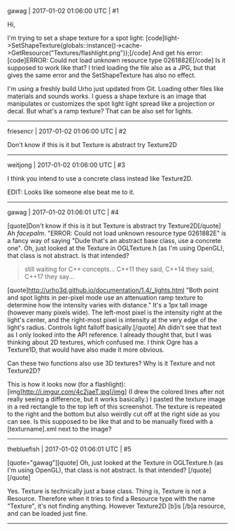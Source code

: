 gawag | 2017-01-02 01:06:00 UTC | #1

Hi,

I'm trying to set a shape texture for a spot light:
[code]light->SetShapeTexture(globals::instance()->cache->GetResource<Texture>("Textures/flashlight.png"));[/code]
And get his error:
[code]ERROR: Could not load unknown resource type 0261882E[/code]
Is it supposed to work like that?
I tried loading the file also as a JPG, but that gives the same error and the SetShapeTexture has also no effect.

I'm using a freshly build Urho just updated from Git.
Loading other files like materials and sounds works.
I guess a shape texture is an image that manipulates or customizes the spot light light spread like a projection or decal. But what's a ramp texture? That can be also set for lights.

-------------------------

friesencr | 2017-01-02 01:06:00 UTC | #2

Don't know if this is it but Texture is abstract try Texture2D

-------------------------

weitjong | 2017-01-02 01:06:00 UTC | #3

I think you intend to use a concrete class instead like Texture2D.

EDIT: Looks like someone else beat me to it.

-------------------------

gawag | 2017-01-02 01:06:01 UTC | #4

[quote]Don't know if this is it but Texture is abstract try Texture2D[/quote]
Ah *facepalm*. "ERROR: Could not load unknown resource type 0261882E" is a fancy way of saying "Dude that's an abstract base class, use a concrete one".
Oh, just looked at the Texture in OGLTexture.h (as I'm using OpenGL), that class is not abstract. Is that intended?
> still waiting for C++ concepts... C++11 they said, C++14 they said, C++17 they say...

[quote]http://urho3d.github.io/documentation/1.4/_lights.html "Both point and spot lights in per-pixel mode use an attenuation ramp texture to determine how the intensity varies with distance." It's a 1px tall image (however many pixels wide). The left-most pixel is the intensity right at the light's center, and the right-most pixel is intensity at the very edge of the light's radius. Controls light falloff basically.[/quote]
Ah didn't see that text as I only looked into the API reference. I already thought that, but I was thinking about 2D textures, which confused me. I think Ogre has a Texture1D, that would have also made it more obvious.

Can these two functions also use 3D textures? Why is it Texture and not Texture2D?

This is how it looks now (for a flashlight):
[img]http://i.imgur.com/4c2jaeT.jpg[/img]
(I drew the colored lines after not really seeing a difference, but it works basically.) I pasted the texture image in a red rectangle to the top left of this screenshot.
The texture is repeated to the right and the bottom but also weirdly cut off at the right side as you can see. Is this supposed to be like that and to be manually fixed with a [texturname].xml next to the image?

-------------------------

thebluefish | 2017-01-02 01:06:01 UTC | #5

[quote="gawag"][quote]
Oh, just looked at the Texture in OGLTexture.h (as I'm using OpenGL), that class is not abstract. Is that intended?
[/quote][/quote]

Yes. Texture is technically just a base class. Thing is, Texture is not a Resource. Therefore when it tries to find a Resource type with the name "Texture", it's not finding anything. However Texture2D [b]is [/b]a resource, and can be loaded just fine.

-------------------------

